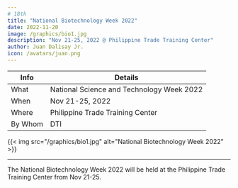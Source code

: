 ```yaml
---
# 18th 
title: "National Biotechnology Week 2022"
date: 2022-11-20
image: /graphics/bio1.jpg
description: "Nov 21-25, 2022 @ Philippine Trade Training Center"
author: Juan Dalisay Jr.
icon: /avatars/juan.png
---
```



Info | Details 
--- | ---
What | National Science and Technology Week 2022
When | Nov 21-25, 2022
Where | Philippine Trade Training Center
By Whom | DTI

{{< img src="/graphics/bio1.jpg" alt="National Biotechnology Week 2022" >}}

---

The National Biotechnology Week 2022 will be held at the Philippine Trade Training Center from Nov 21-25. 

